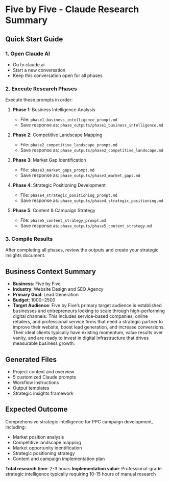 # Five by Five - Claude Research Summary

## Quick Start Guide

### 1. Open Claude AI
- Go to claude.ai
- Start a new conversation
- Keep this conversation open for all phases

### 2. Execute Research Phases
Execute these prompts in order:

1. **Phase 1**: Business Intelligence Analysis
   - File: `phase1_business_intelligence_prompt.md`
   - Save response as: `phase_outputs/phase1_business_intelligence.md`

2. **Phase 2**: Competitive Landscape Mapping
   - File: `phase2_competitive_landscape_prompt.md`
   - Save response as: `phase_outputs/phase2_competitive_landscape.md`

3. **Phase 3**: Market Gap Identification
   - File: `phase3_market_gaps_prompt.md`
   - Save response as: `phase_outputs/phase3_market_gaps.md`

4. **Phase 4**: Strategic Positioning Development
   - File: `phase4_strategic_positioning_prompt.md`
   - Save response as: `phase_outputs/phase4_strategic_positioning.md`

5. **Phase 5**: Content & Campaign Strategy
   - File: `phase5_content_strategy_prompt.md`
   - Save response as: `phase_outputs/phase5_content_strategy.md`

### 3. Compile Results
After completing all phases, review the outputs and create your strategic insights document.

## Business Context Summary
- **Business**: Five by Five
- **Industry**: Website Design and SEO Agency
- **Primary Goal**: Lead Generation
- **Budget**: $1000-$2500
- **Target Audience**: Five by Five’s primary target audience is established businesses and entrepreneurs looking to scale through high-performing digital channels. This includes service-based companies, online retailers, and professional service firms that need a strategic partner to improve their website, boost lead generation, and increase conversions. Their ideal clients typically have existing momentum, value results over vanity, and are ready to invest in digital infrastructure that drives measurable business growth.

## Generated Files
- Project context and overview
- 5 customized Claude prompts
- Workflow instructions
- Output templates
- Strategic insights framework

## Expected Outcome
Comprehensive strategic intelligence for PPC campaign development, including:
- Market position analysis
- Competitive landscape mapping
- Market opportunity identification
- Strategic positioning strategy
- Content and campaign implementation plan

**Total research time**: 2-3 hours
**Implementation value**: Professional-grade strategic intelligence typically requiring 10-15 hours of manual research
